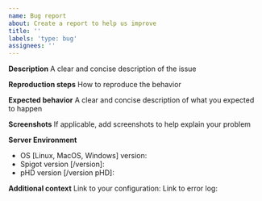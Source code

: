 ```yaml
---
name: Bug report
about: Create a report to help us improve
title: ''
labels: 'type: bug'
assignees: ''
---
```


**Description**
A clear and concise description of the issue

**Reproduction steps**
How to reproduce the behavior

**Expected behavior**
A clear and concise description of what you expected to happen

**Screenshots**
If applicable, add screenshots to help explain your problem

**Server Environment**
 - OS [Linux, MacOS, Windows] version:
 - Spigot version [/version]:
 - pHD version [/version pHD]:

**Additional context**
 Link to your configuration:
 Link to error log:
